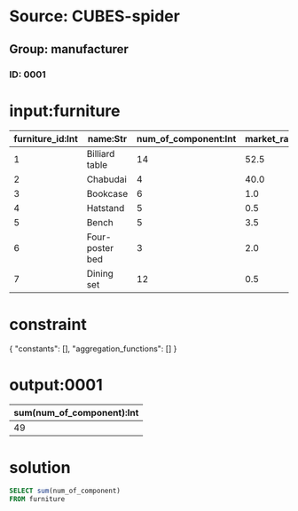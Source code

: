 # Source: CUBES-spider
## Group: manufacturer
### ID: 0001

# input:furniture

| furniture_id:Int | name:Str | num_of_component:Int | market_rate:Dbl |
|---|---|---|---|
| 1 | Billiard table | 14 | 52.5 |
| 2 | Chabudai | 4 | 40.0 |
| 3 | Bookcase | 6 | 1.0 |
| 4 | Hatstand | 5 | 0.5 |
| 5 | Bench | 5 | 3.5 |
| 6 | Four-poster bed | 3 | 2.0 |
| 7 | Dining set | 12 | 0.5 |

# constraint

{
  "constants": [],
  "aggregation_functions": []
}

# output:0001

| sum(num_of_component):Int |
|---|
| 49 |

# solution

```sql
SELECT sum(num_of_component)
FROM furniture
```
